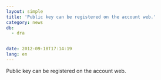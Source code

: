 ```yaml
---
layout: simple
title: 'Public key can be registered on the account web.'
category: news
db:
  - dra


date: 2012-09-18T17:14:19
lang: en
---
```


Public key can be registered on the account web.
